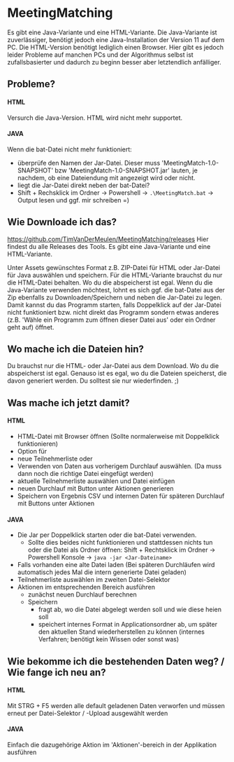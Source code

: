 # MeetingMatching
Es gibt eine Java-Variante und eine HTML-Variante.
Die Java-Variante ist zuverlässiger, benötigt jedoch eine Java-Installation der Version 11 auf dem PC.
Die HTML-Version benötigt lediglich einen Browser. Hier gibt es jedoch leider Probleme auf manchen PCs und der Algorithmus selbst ist zufallsbasierter und dadurch zu beginn besser aber letztendlich anfälliger.

## Probleme?
#### HTML
Versurch die Java-Version. HTML wird nicht mehr supportet.
#### JAVA
Wenn die bat-Datei nicht mehr funktioniert:
 - überprüfe den Namen der Jar-Datei. Dieser muss 'MeetingMatch-1.0-SNAPSHOT' bzw 'MeetingMatch-1.0-SNAPSHOT.jar' lauten, je nachdem, ob eine Dateiendung mit angezeigt wird oder nicht.
 - liegt die Jar-Datei direkt neben der bat-Datei?
 - Shift + Rechsklick im Ordner -> Powershell -> ```.\MeetingMatch.bat``` -> Output lesen und ggf. mir schreiben =)

## Wie Downloade ich das?
https://github.com/TimVanDerMeulen/MeetingMatching/releases
Hier findest du alle Releases des Tools. Es gibt eine Java-Variante und eine HTML-Variante.

Unter Assets gewünschtes Format z.B. ZIP-Datei für HTML oder Jar-Datei für Java auswählen und speichern. 
Für die HTML-Variante brauchst du nur die HTML-Datei behalten. Wo du die abspeicherst ist egal.
Wenn du die Java-Variante verwenden möchtest, lohnt es sich ggf. die bat-Datei aus der Zip ebenfalls zu Downloaden/Speichern und neben die Jar-Datei zu legen. Damit kannst du das Programm starten, falls Doppelklick auf der Jar-Datei nicht funktioniert bzw. nicht direkt das Programm sondern etwas anderes (z.B. 'Wähle ein Programm zum öffnen dieser Datei aus' oder ein Ordner geht auf) öffnet. 

## Wo mache ich die Dateien hin?
Du brauchst nur die HTML- oder Jar-Datei aus dem Download.  Wo du die abspeicherst ist egal. Genauso ist es egal, wo du die Dateien speicherst, die davon generiert werden. Du solltest sie nur wiederfinden. ;)

## Was mache ich jetzt damit?
#### HTML
- HTML-Datei mit Browser öffnen (Sollte normalerweise mit Doppelklick funktionieren)
- Option für 
 - neue Teilnehmerliste oder 
 - Verwenden von Daten aus vorherigem Durchlauf 
 auswählen. (Da muss dann noch die richtige Datei eingefügt werden)
- aktuelle Teilnehmerliste auswählen und Datei einfügen
- neuen Durchlauf mit Button unter Aktionen generieren
- Speichern von Ergebnis CSV und internen Daten für späteren Durchlauf mit Buttons unter Aktionen

#### JAVA
- Die Jar per Doppelklick starten oder die bat-Datei verwenden. 
   - Sollte dies beides nicht funktionieren und stattdessen nichts tun oder die Datei als Ordner öffnen: Shift + Rechtsklick im Ordner  -> Powershell Konsole -> ```java -jar <Jar-Dateiname>```
- Falls vorhanden eine alte Datei laden (Bei späteren Durchläufen wird automatisch jedes Mal die intern generierte Datei geladen)
- Teilnehmerliste auswählen im zweiten Datei-Selektor
- Aktionen im entsprechenden Bereich ausführen
  - zunächst neuen Durchlauf berechnen
  - Speichern 
       - fragt ab, wo die Datei abgelegt werden soll und wie diese heien soll
	   - speichert internes Format in Applicationsordner ab, um später den aktuellen Stand wiederherstellen zu können (internes Verfahren; benötigt kein Wissen oder sonst was)

## Wie bekomme ich die bestehenden Daten weg? / Wie fange ich neu an?

#### HTML
Mit STRG + F5 werden alle default geladenen Daten verworfen und müssen erneut per Datei-Selektor / -Upload ausgewählt werden

#### JAVA
Einfach die dazugehörige Aktion im 'Aktionen'-bereich in der Applikation ausführen

